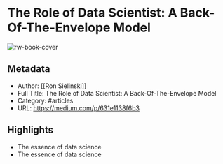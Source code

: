 # The Role of Data Scientist: A Back-Of-The-Envelope Model

![rw-book-cover](https://readwise-assets.s3.amazonaws.com/static/images/article1.be68295a7e40.png)

## Metadata
- Author: [[Ron Sielinski]]
- Full Title: The Role of Data Scientist: A Back-Of-The-Envelope Model
- Category: #articles
- URL: https://medium.com/p/631e1138f6b3

## Highlights
- The essence of data science
- The essence of data science
